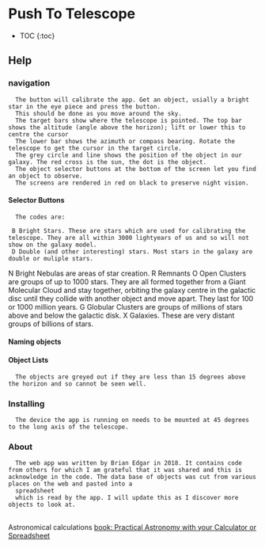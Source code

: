 # Push To Telescope
- TOC
{:toc}
## Help
### navigation
      The button will calibrate the app. Get an object, usially a bright star in the eye piece and press the button. 
      This should be done as you move around the sky.
      The target bars show where the telescope is pointed. The top bar shows the altitude (angle above the horizon); lift or lower this to centre the cursor
      The lower bar shows the azimuth or compass bearing. Rotate the telescope to get the cursor in the target circle.
      The grey circle and line shows the position of the object in our galaxy. The red cross is the sun, the dot is the object.
      The object selector buttons at the bottom of the screen let you find an object to observe.
      The screens are rendered in red on black to preserve night vision.
#### Selector Buttons
      The codes are:
     
     B Bright Stars. These are stars which are used for calibrating the telescope. They are all within 3000 lightyears of us and so will not show on the galaxy model.
     D Double (and other interesting) stars. Most stars in the galaxy are double or muliple stars.
  N  Bright Nebulas are areas of star creation.
  R  Remnants
O  Open Clusters are groups of up to 1000 stars. They are all formed together from a Giant Molecular Cloud and stay together, orbiting the galaxy centre in the galactic disc until they collide with another object and move apart. They last
      for 100 or 1000 million years.
    G Globular Clusters are groups of millions of stars above and below the galactic disk.
  X Galaxies. These are very distant groups of billions of stars.
####  Naming objects
#### Object Lists
      The objects are greyed out if they are less than 15 degrees above the horizon and so cannot be seen well.
    
###  Installing
      The device the app is running on needs to be mounted at 45 degrees to the long axis of the telescope.
###  About
      The web app was written by Brian Edgar in 2018. It contains code from others for which I am grateful that it was shared and this is acknowledge in the code. The data base of objects was cut from various places on the web and pasted into a
      spreadsheet
      which is read by the app. I will update this as I discover more objects to look at.
##
Astronomical calculations
[book: Practical Astronomy with your Calculator or Spreadsheet](https://archive.org/details/Practical_Astronomy_with_your_Calculator_or_Spreadsheet_4th_edition_by_Peter_Duf/page/n4)

